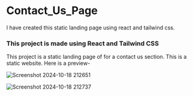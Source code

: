 # Contact_Us_Page
I have created this static landing page using react and tailwind css.
### This project is made using React and Tailwind CSS
This project is a static landing page of for a contact us section.
This is a static website.
Here is a preview- 

![Screenshot 2024-10-18 212651](https://github.com/user-attachments/assets/0970c11d-bd00-4b6b-85df-54b131c259bc)

![Screenshot 2024-10-18 212737](https://github.com/user-attachments/assets/e003b7e5-49a1-4254-9655-7b6b5a5ed401)


